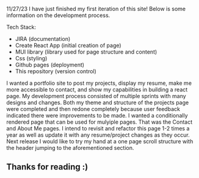 11/27/23
I have just finished my first iteration of this site! Below is some information on the development process.

Tech Stack:
- JIRA (documentation)
- Create React App (initial creation of page)
- MUI library (library used for page structure and content)
- Css (styling)
- Github pages (deployment)
- This repository (version control)

I wanted a portfolio site to post my projects, display my resume, make me more accessible to contact, and show my capabilities in building a react page. My development process consisted of multiple sprints with many designs and changes. Both my theme and structure of the projects page were completed and then redone completely because user feedback indicated there were improvements to be made.
I wanted a conditionally rendered page that can be used for mulyiple pages. That was the Contact and About Me pages.
I intend to revisit and refactor this page 1-2 times a year as well as update it with any resume/project changes as they occur. 
Next release I would like to try my hand at a one page scroll structure with the header jumping to the aforementioned section. 

Thanks for reading :)
--------------------------------------------------------------------------------------------------------------------------------------------------------------------------------------------------------------------------------------------------------------------------------

